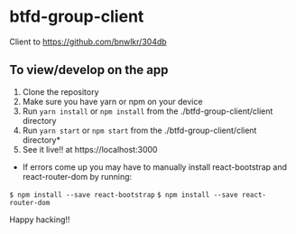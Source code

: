 # btfd-group-client
Client to https://github.com/bnwlkr/304db

## To view/develop on the app

1. Clone the repository
2. Make sure you have yarn or npm on your device
3. Run ```yarn install``` or ```npm install``` from the ./btfd-group-client/client directory
4. Run ```yarn start``` or ```npm start``` from the ./btfd-group-client/client directory*
5. See it live!! at https://localhost:3000

* If errors come up you may have to manually install react-bootstrap and react-router-dom by running:

```$ npm install --save react-bootstrap```
```$ npm install --save react-router-dom```

Happy hacking!!


